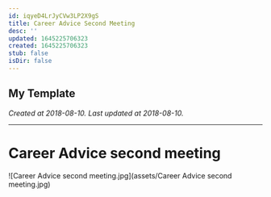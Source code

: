 ```yaml
---
id: iqyeD4LrJyCVw3LP2X9gS
title: Career Advice Second Meeting
desc: ''
updated: 1645225706323
created: 1645225706323
stub: false
isDir: false
---
```

My Template
---

_Created at 2018-08-10._
_Last updated at 2018-08-10._




---

# Career Advice second meeting


![Career Advice second meeting.jpg](assets/Career Advice second meeting.jpg)


